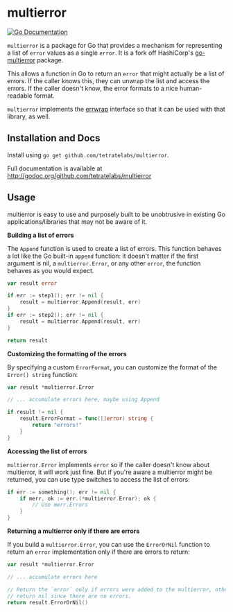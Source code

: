 # multierror

<!-- [![Build Status](http://img.shields.io/travis/hashicorp/go-multierror.svg?style=flat-square)][travis] -->
[![Go Documentation](http://img.shields.io/badge/go-documentation-blue.svg?style=flat-square)][godocs]

<!-- [travis]: https://travis-ci.org/hashicorp/go-multierror -->
[godocs]: https://godoc.org/github.com/tetratelabs/multierror

`multierror` is a package for Go that provides a mechanism for
representing a list of `error` values as a single `error`. It is
a fork off HashiCorp's [go-multierror](https://github.com/hashicorp/go-multierror) package.

This allows a function in Go to return an `error` that might actually
be a list of errors. If the caller knows this, they can unwrap the
list and access the errors. If the caller doesn't know, the error
formats to a nice human-readable format.

`multierror` implements the
[errwrap](https://github.com/hashicorp/errwrap) interface so that it can
be used with that library, as well.

## Installation and Docs

Install using `go get github.com/tetratelabs/multierror`.

Full documentation is available at
http://godoc.org/github.com/tetratelabs/multierror

## Usage

multierror is easy to use and purposely built to be unobtrusive in
existing Go applications/libraries that may not be aware of it.

**Building a list of errors**

The `Append` function is used to create a list of errors. This function
behaves a lot like the Go built-in `append` function: it doesn't matter
if the first argument is nil, a `multierror.Error`, or any other `error`,
the function behaves as you would expect.

```go
var result error

if err := step1(); err != nil {
	result = multierror.Append(result, err)
}
if err := step2(); err != nil {
	result = multierror.Append(result, err)
}

return result
```

**Customizing the formatting of the errors**

By specifying a custom `ErrorFormat`, you can customize the format
of the `Error() string` function:

```go
var result *multierror.Error

// ... accumulate errors here, maybe using Append

if result != nil {
	result.ErrorFormat = func([]error) string {
		return "errors!"
	}
}
```

**Accessing the list of errors**

`multierror.Error` implements `error` so if the caller doesn't know about
multierror, it will work just fine. But if you're aware a multierror might
be returned, you can use type switches to access the list of errors:

```go
if err := something(); err != nil {
	if merr, ok := err.(*multierror.Error); ok {
		// Use merr.Errors
	}
}
```

**Returning a multierror only if there are errors**

If you build a `multierror.Error`, you can use the `ErrorOrNil` function
to return an `error` implementation only if there are errors to return:

```go
var result *multierror.Error

// ... accumulate errors here

// Return the `error` only if errors were added to the multierror, otherwise
// return nil since there are no errors.
return result.ErrorOrNil()
```
